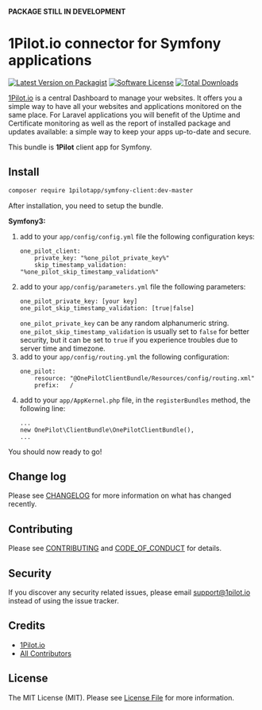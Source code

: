 **PACKAGE STILL IN DEVELOPMENT**

# 1Pilot.io connector for Symfony applications

[![Latest Version on Packagist][ico-version]][link-packagist]
[![Software License][ico-license]](LICENSE.md)
[![Total Downloads][ico-downloads]][link-downloads]

[1Pilot.io](1pilot.io) is a central Dashboard to manage your websites. It offers you a simple way to have all your websites and applications monitored on the same place. For Laravel applications you will benefit of the Uptime and Certificate 
monitoring as well as the report of installed package and updates available: a simple way to keep your apps up-to-date and secure.

This bundle is **1Pilot** client app for Symfony.

## Install

``` bash
composer require 1pilotapp/symfony-client:dev-master
```

After installation, you need to setup the bundle. 

**Symfony3:**

1. add to your `app/config/config.yml` file the following configuration keys:
    ```
    one_pilot_client:
        private_key: "%one_pilot_private_key%"
        skip_timestamp_validation: "%one_pilot_skip_timestamp_validation%"
    ```
2. add to your `app/config/parameters.yml` file the following parameters:
    ```    
    one_pilot_private_key: [your key]
    one_pilot_skip_timestamp_validation: [true|false]
    ```
    `one_pilot_private_key` can be any random alphanumeric string. 
    `one_pilot_skip_timestamp_validation` is usually set to `false` for better security, but it can be set to `true` if you experience troubles due to server time and timezone.
3. add to your `app/config/routing.yml` the following configuration:
    ```
    one_pilot:
        resource: "@OnePilotClientBundle/Resources/config/routing.xml"
        prefix:   /
    ```
4. add to your `app/AppKernel.php` file, in the `registerBundles` method, the following line:
    ```
    ...
    new OnePilot\ClientBundle\OnePilotClientBundle(),
    ...
    ```

You should now ready to go!

## Change log

Please see [CHANGELOG](CHANGELOG.md) for more information on what has changed recently.

## Contributing

Please see [CONTRIBUTING](CONTRIBUTING.md) and [CODE_OF_CONDUCT](CODE_OF_CONDUCT.md) for details.

## Security

If you discover any security related issues, please email support@1pilot.io instead of using the issue tracker.

## Credits

- [1Pilot.io][link-author]
- [All Contributors][link-contributors]

## License

The MIT License (MIT). Please see [License File](LICENSE.md) for more information.

[ico-version]: https://img.shields.io/packagist/v/1PilotApp/symfony-client.svg?style=flat-square
[ico-license]: https://img.shields.io/badge/license-MIT-brightgreen.svg?style=flat-square
[ico-travis]: https://img.shields.io/travis/1PilotApp/symfony-client/master.svg?style=flat-square
[ico-downloads]: https://img.shields.io/packagist/dt/1pilotapp/symfony-client.svg?style=flat-square

[link-packagist]: https://packagist.org/packages/1pilotapp/symfony-client
[link-downloads]: https://packagist.org/packages/1PilotApp/symfony-client
[link-author]: https://github.com/1PilotApp
[link-contributors]: ../../contributors
